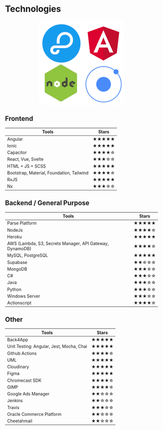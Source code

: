 # Technologies

<p align="center">
    <img style="border-radius:10px" width="280" src="/logo_frameworks.png" alt="">
</p>

## Frontend

| Tools                                     | Stars |
| ----------------------------------------- | ----- |
| Angular                                   | ★★★★★ |
| Ionic                                     | ★★★★★ |
| Capacitor                                 | ★★★★☆ |
| React, Vue, Svelte                        | ★★★☆☆ |
| HTML + JS + SCSS                          | ★★★★★ |
| Bootstrap, Material, Foundation, Tailwind | ★★★★☆ |
| RxJS                                      | ★★★★★ |
| Nx                                        | ★★★☆☆ |

## Backend / General Purpose

| Tools                                                    | Stars |
| -------------------------------------------------------- | ----- |
| Parse Platform                                           | ★★★★★ |
| NodeJs                                                   | ★★★★☆ |
| Heroku                                                   | ★★★★★ |
| AWS (Lambda, S3, Secrets Manager, API Gateway, DynamoDB) | ★★★★☆ |
| MySQL, PostgreSQL                                        | ★★★★★ |
| Supabase                                                 | ★★☆☆☆ |
| MongoDB                                                  | ★★★☆☆ |
| C#                                                       | ★★★☆☆ |
| Java                                                     | ★★★☆☆ |
| Python                                                   | ★★★☆☆ |
| Windows Server                                           | ★★★☆☆ |
| Actionscript                                             | ★★★★☆ |

## Other

| Tools                                    | Stars |
| ---------------------------------------- | ----- |
| Back4App                                 | ★★★★★ |
| Unit Testing: Angular, Jest, Mocha, Chai | ★★★★★ |
| Github Actions                           | ★★★★☆ |
| UML                                      | ★★★★★ |
| Cloudinary                               | ★★★★★ |
| Figma                                    | ★★★★★ |
| Chromecast SDK                           | ★★★★☆ |
| GIMP                                     | ★★★★☆ |
| Google Ads Manager                       | ★★☆☆☆ |
| Jenkins                                  | ★★☆☆☆ |
| Travis                                   | ★★★☆☆ |
| Oracle Commerce Platform                 | ★★☆☆☆ |
| Cheetahmail                              | ★★☆☆☆ |
